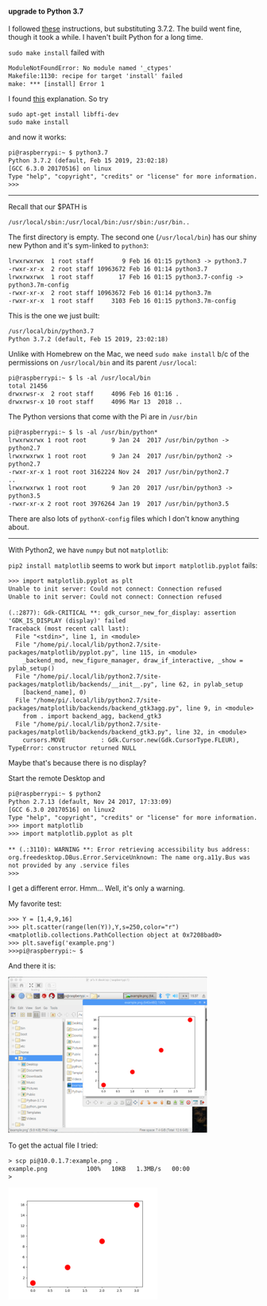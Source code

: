 #### upgrade to Python 3.7

I followed [these](https://gist.github.com/dschep/24aa61672a2092246eaca2824400d37f) instructions, but substituting 3.7.2.  The build went fine, though it took a while.  I haven't built Python for a long time.

``sudo make install`` failed with

```
ModuleNotFoundError: No module named '_ctypes'
Makefile:1130: recipe for target 'install' failed
make: *** [install] Error 1
```

I found [this](https://bugs.python.org/issue31652) explanation.  So try

```
sudo apt-get install libffi-dev
sudo make install
```

and now it works:

```
pi@raspberrypi:~ $ python3.7
Python 3.7.2 (default, Feb 15 2019, 23:02:18) 
[GCC 6.3.0 20170516] on linux
Type "help", "copyright", "credits" or "license" for more information.
>>>
```

<hr>

Recall that our $PATH is 

```
/usr/local/sbin:/usr/local/bin:/usr/sbin:/usr/bin..

```

The first directory is empty.  The second one (``/usr/local/bin``) has our shiny new Python and it's sym-linked to ``python3``:

```
lrwxrwxrwx  1 root staff        9 Feb 16 01:15 python3 -> python3.7
-rwxr-xr-x  2 root staff 10963672 Feb 16 01:14 python3.7
lrwxrwxrwx  1 root staff       17 Feb 16 01:15 python3.7-config -> python3.7m-config
-rwxr-xr-x  2 root staff 10963672 Feb 16 01:14 python3.7m
-rwxr-xr-x  1 root staff     3103 Feb 16 01:15 python3.7m-config
```

This is the one we just built:

```
/usr/local/bin/python3.7
Python 3.7.2 (default, Feb 15 2019, 23:02:18)
```

Unlike with Homebrew on the Mac, we need ``sudo make install`` b/c of the permissions on ``/usr/local/bin`` and its parent ``/usr/local``:

```
pi@raspberrypi:~ $ ls -al /usr/local/bin
total 21456
drwxrwsr-x  2 root staff     4096 Feb 16 01:16 .
drwxrwsr-x 10 root staff     4096 Mar 13  2018 ..
```

The Python versions that come with the Pi are in ``/usr/bin``

```
pi@raspberrypi:~ $ ls -al /usr/bin/python*
lrwxrwxrwx 1 root root       9 Jan 24  2017 /usr/bin/python -> python2.7
lrwxrwxrwx 1 root root       9 Jan 24  2017 /usr/bin/python2 -> python2.7
-rwxr-xr-x 1 root root 3162224 Nov 24  2017 /usr/bin/python2.7
..
lrwxrwxrwx 1 root root       9 Jan 20  2017 /usr/bin/python3 -> python3.5
-rwxr-xr-x 2 root root 3976264 Jan 19  2017 /usr/bin/python3.5
```

There are also lots of ``pythonX-config`` files which I don't know anything about.

<hr>

With Python2, we have ``numpy`` but not ``matplotlib``:

``pip2 install matplotlib`` seems to work but ``import matplotlib.pyplot`` fails:

```
>>> import matplotlib.pyplot as plt
Unable to init server: Could not connect: Connection refused
Unable to init server: Could not connect: Connection refused

(.:2877): Gdk-CRITICAL **: gdk_cursor_new_for_display: assertion 'GDK_IS_DISPLAY (display)' failed
Traceback (most recent call last):
  File "<stdin>", line 1, in <module>
  File "/home/pi/.local/lib/python2.7/site-packages/matplotlib/pyplot.py", line 115, in <module>
    _backend_mod, new_figure_manager, draw_if_interactive, _show = pylab_setup()
  File "/home/pi/.local/lib/python2.7/site-packages/matplotlib/backends/__init__.py", line 62, in pylab_setup
    [backend_name], 0)
  File "/home/pi/.local/lib/python2.7/site-packages/matplotlib/backends/backend_gtk3agg.py", line 9, in <module>
    from . import backend_agg, backend_gtk3
  File "/home/pi/.local/lib/python2.7/site-packages/matplotlib/backends/backend_gtk3.py", line 32, in <module>
    cursors.MOVE          : Gdk.Cursor.new(Gdk.CursorType.FLEUR),
TypeError: constructor returned NULL
```

Maybe that's because there is no display?

Start the remote Desktop and

```
pi@raspberrypi:~ $ python2
Python 2.7.13 (default, Nov 24 2017, 17:33:09) 
[GCC 6.3.0 20170516] on linux2
Type "help", "copyright", "credits" or "license" for more information.
>>> import matplotlib
>>> import matplotlib.pyplot as plt

** (.:3110): WARNING **: Error retrieving accessibility bus address: org.freedesktop.DBus.Error.ServiceUnknown: The name org.a11y.Bus was not provided by any .service files
>>>
```

I get a different error.  Hmm...  Well, it's only a warning.

My favorite test:

```
>>> Y = [1,4,9,16]
>>> plt.scatter(range(len(Y)),Y,s=250,color="r")
<matplotlib.collections.PathCollection object at 0x7208bad0>
>>> plt.savefig('example.png')
>>>pi@raspberrypi:~ $
```

And there it is:

<img src="../figs/plot.png" style="width: 400px;" />

To get the actual file I tried:

```
> scp pi@10.0.1.7:example.png .
example.png           100%   10KB   1.3MB/s   00:00    
>
```
<img src="../figs/example.png" style="width: 300px;" />






